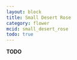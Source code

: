 ```yaml
---
layout: block
title: Small Desert Rose
category: flower
mcid: small_desert_rose
todo: true
---
```



**TODO**
